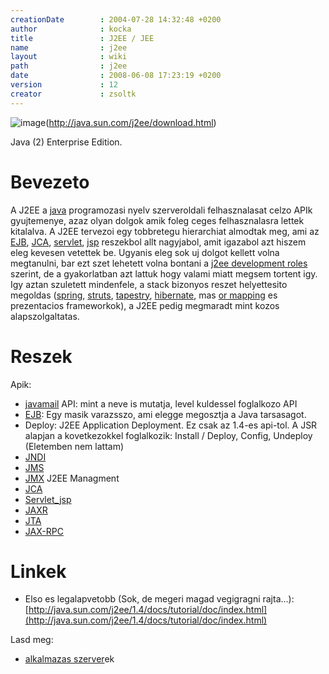 ```yaml
---
creationDate        : 2004-07-28 14:32:48 +0200 
author              : kocka 
title               : J2EE / JEE 
name                : j2ee 
layout              : wiki 
path                : j2ee 
date                : 2008-06-08 17:23:19 +0200 
version             : 12 
creator             : zsoltk 
---
```

![image](http://hackers.forgeahead.hu/space/SnipSnap/config/j2ee_jdk_button_classic_red.gif)(http://java.sun.com/j2ee/download.html)

Java (2) Enterprise Edition.

# Bevezeto

A J2EE a [java](java.html) programozasi nyelv szerveroldali felhasznalasat celzo APIk gyujtemenye, azaz olyan dolgok amik foleg ceges felhasznalasra lettek kitalalva. A J2EE tervezoi egy tobbretegu hierarchiat almodtak meg, ami az [EJB](EJB.html), [JCA](JCA.html), [servlet](servlet.html), [jsp](JSP.html) reszekbol allt nagyjabol, amit igazabol azt hiszem eleg kevesen vetettek be. Ugyanis eleg sok uj dolgot kellett volna megtanulni, bar ezt szet lehetett volna bontani a [j2ee development roles](j2ee%20development%20roles.html) szerint, de a gyakorlatban azt lattuk hogy valami miatt megsem tortent igy. Igy aztan szuletett mindenfele, a stack bizonyos reszet helyettesito megoldas ([spring](spring.html), [struts](struts.html), [tapestry](tapestry.html), [hibernate](Hibernate.html), mas [or mapping](OR%20Mapping.html) es prezentacios frameworkok), a J2EE pedig megmaradt mint kozos alapszolgaltatas.

# Reszek

Apik:

*   [javamail](Missing.html) API: mint a neve is mutatja, level kuldessel foglalkozo API
*   [EJB](EJB.html): Egy masik varazsszo, ami elegge megosztja a Java tarsasagot.
*   Deploy: J2EE Application Deployment. Ez csak az 1.4-es api-tol. A JSR alapjan a kovetkezokkel foglalkozik: Install / Deploy, Config, Undeploy (Eletemben nem lattam)
*   [JNDI](JNDI.html)
*   [JMS](JMS.html)
*   [JMX](JMX.html) J2EE Managment
*   [JCA](JCA.html)
*   [Servlet_jsp](servlet_jsp.html)
*   [JAXR](JAXR.html)
*   [JTA](JTA.html)
*   [JAX-RPC](JAX-RPC.html)

# Linkek

*   Elso es legalapvetobb (Sok, de megeri magad vegigragni rajta...): [http://java.sun.com/j2ee/1.4/docs/tutorial/doc/index.html](http://java.sun.com/j2ee/1.4/docs/tutorial/doc/index.html)

Lasd meg:

*   [alkalmazas szerver](Alkalmazas%20Szerver.html)ek


